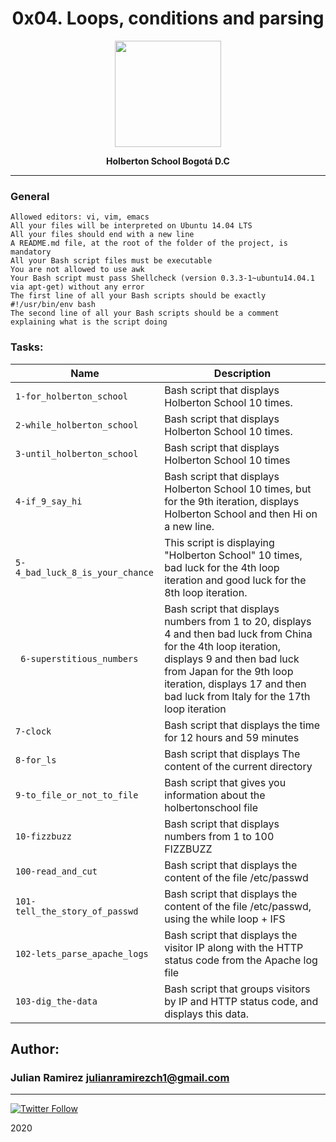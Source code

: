 <H1 align="center"> 0x04. Loops, conditions and parsing </H1>

<p align="center">
   <a href="https://www.holbertonschool.com/co"><img src="https://user-images.strikinglycdn.com/res/hrscywv4p/image/upload/c_limit,fl_lossy,h_1440,w_720,f_auto,q_auto/79001/368330_619080.png" width="170" height="170"/></a>

<p align="center"> 
   <b>Holberton School Bogotá D.C</b>
                
----
<H3> General </H3>
   
    Allowed editors: vi, vim, emacs
    All your files will be interpreted on Ubuntu 14.04 LTS
    All your files should end with a new line
    A README.md file, at the root of the folder of the project, is mandatory
    All your Bash script files must be executable
    You are not allowed to use awk
    Your Bash script must pass Shellcheck (version 0.3.3-1~ubuntu14.04.1 via apt-get) without any error
    The first line of all your Bash scripts should be exactly #!/usr/bin/env bash
    The second line of all your Bash scripts should be a comment explaining what is the script doing

### Tasks:

| Name | Description                    |
| ------------- | ------------------------------ |
| `1-for_holberton_school`      |   Bash script that displays Holberton School 10 times.   |
| `2-while_holberton_school`      |    Bash script that displays Holberton School 10 times. |
| `3-until_holberton_school`   |  Bash script that displays Holberton School 10 times  |
| `4-if_9_say_hi`      |Bash script that displays Holberton School 10 times, but for the 9th iteration, displays Holberton School and then Hi on a new line.|
| `5-4_bad_luck_8_is_your_chance`      | This script is displaying "Holberton School" 10 times, bad luck for the 4th loop iteration and good luck for the 8th loop iteration.|
| ` 6-superstitious_numbers`      |  Bash script that displays numbers from 1 to 20, displays 4 and then bad luck from China for the 4th loop iteration, displays 9 and then bad luck from Japan for the 9th loop iteration, displays 17 and then bad luck from Italy for the 17th loop iteration   |
| `7-clock`      |  Bash script that displays the time for 12 hours and 59 minutes  |
| `8-for_ls`      |   Bash script that displays The content of the current directory |
| `9-to_file_or_not_to_file`      |   Bash script that gives you information about the holbertonschool file |
| `10-fizzbuzz`      | Bash script that displays numbers from 1 to 100 FIZZBUZZ |
| `100-read_and_cut`      |  Bash script that displays the content of the file /etc/passwd |
| `101-tell_the_story_of_passwd`      |   Bash script that displays the content of the file /etc/passwd, using the while loop + IFS |
| `102-lets_parse_apache_logs`      |   Bash script that displays the visitor IP along with the HTTP status code from the Apache log file|
| `103-dig_the-data`      |   Bash script that groups visitors by IP and HTTP status code, and displays this data.|

## Author: 
### Julian Ramirez <julianramirezch1@gmail.com>
----
[![Twitter Follow](https://img.shields.io/twitter/follow/JulianR_30.svg?style=social&label=Follow)](https://twitter.com/JulianR_30)

2020